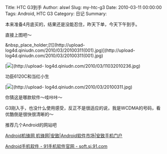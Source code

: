 Title: HTC G3到手
Author: alswl
Slug: my-htc-g3
Date: 2010-03-11 00:00:00
Tags: Android, HTC G3
Category: 日记
Summary: 

本来准备4月底买的，结果还是没能忍住，昨天下单，今天下午到手。

直接上图吧～

&nbsp_place_holder;[![](http://upload-
log4d.qiniudn.com/2010/03/20100311(001).jpg)](http://upload-
log4d.qiniudn.com/2010/03/20100311(001).jpg)

[![](http://upload-log4d.qiniudn.com/2010/03/11032010236.jpg)](http://upload-
log4d.qiniudn.com/2010/03/11032010236.jpg)

功臣6120C和当红小生

[![](http://upload-log4d.qiniudn.com/2010/03/20100311.jpg)](http://upload-
log4d.qiniudn.com/2010/03/20100311.jpg)

你猜这是哪款软件～哇咔咔～

G3刚入手，也没什么使用感受，反正不是很适应的说，我是WCDMA的号码，看优酷倒是很快很清晰的～

推荐几个Android的网站吧

[Android机锋网 机锋网|安致|Android软件市场|安致手机门户](http://www.androidin.net/bbs/index.php)

[Android手机软件 - 91手机软件官网 - soft.sj.91.com](http://soft.sj.91.com/android/)

